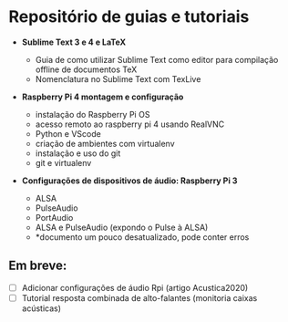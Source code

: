# Repositório de guias e tutoriais

* **Sublime Text 3 e 4 e LaTeX**
  * Guia de como utilizar Sublime Text como editor para compilação offline de documentos TeX
  * Nomenclatura no Sublime Text com TexLive
  
* **Raspberry Pi 4 montagem e configuração**
  * instalação do Raspberry Pi OS
  * acesso remoto ao raspberry pi 4 usando RealVNC
  * Python e VScode
  * criação de ambientes com virtualenv
  * instalação e uso do git
  * git e virtualenv
  
* **Configurações de dispositivos de áudio: Raspberry Pi 3**
  * ALSA
  * PulseAudio
  * PortAudio
  * ALSA e PulseAudio (expondo o Pulse à ALSA)
  * *documento um pouco desatualizado, pode conter erros

## Em breve:
- [ ] Adicionar configurações de áudio Rpi (artigo Acustica2020)
- [ ] Tutorial resposta combinada de alto-falantes (monitoria caixas acústicas)
